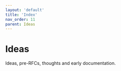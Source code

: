 ```yaml
---
layout: 'default'
title: 'Index'
nav_order: 11
parent: Ideas
---
```


# Ideas

Ideas, pre-RFCs, thoughts and early documentation.
